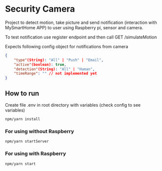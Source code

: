 # Security Camera

Project to detect motion, take picture and send notification (interaction with MySmartHome APP) to user using Raspberry pi, sensor and camera.

To test notification use register endpoint and then call GET /simulateMotion

Expects following config object for notifications from camera

```json
{
    "type"(String): "All" | "Push" | "Email", 
    "active"(boolean): true, 
    "detection"(String): "All" | "Human", 
    "timeRange": "" // not implemented yet
}
```

## How to run

Create file .env in root directory with variables (check config to see variables)

```
npm/yarn install 
```
### For using without Raspberry
```
npm/yarn startServer
```
### For using with Raspberry
```
npm/yarn start
```